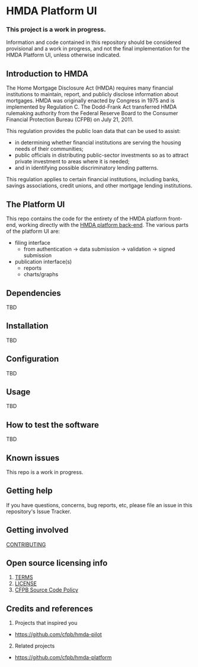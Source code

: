 # HMDA Platform UI

### This project is a work in progress.

Information and code contained in this repository should be considered provisional and a work in progress, and not the final implementation for the HMDA Platform UI, unless otherwise indicated.

## Introduction to HMDA

The Home Mortgage Disclosure Act (HMDA) requires many financial institutions to maintain, report, and publicly disclose information about mortgages. HMDA was originally enacted by Congress in 1975 and is implemented by Regulation C. The Dodd-Frank Act transferred HMDA rulemaking authority from the Federal Reserve Board to the Consumer Financial Protection Bureau (CFPB) on July 21, 2011.

This regulation provides the public loan data that can be used to assist:

- in determining whether financial institutions are serving the housing needs of their communities;
- public officials in distributing public-sector investments so as to attract private investment to areas where it is needed;
- and in identifying possible discriminatory lending patterns.

This regulation applies to certain financial institutions, including banks, savings associations, credit unions, and other mortgage lending institutions.

## The Platform UI

This repo contains the code for the entirety of the HMDA platform front-end, working directly with the [HMDA platform back-end](https://github.com/cfpb/hmda-platform). The various parts of the platform UI are:

- filing interface
  - from authentication -> data submission -> validation -> signed submission
- publication interface(s)
  - reports
  - charts/graphs

## Dependencies

TBD

## Installation

TBD

## Configuration

TBD

## Usage

TBD

## How to test the software

TBD

## Known issues

This repo is a work in progress.

## Getting help

If you have questions, concerns, bug reports, etc, please file an issue in this repository's Issue Tracker.

## Getting involved

[CONTRIBUTING](CONTRIBUTING.md)

## Open source licensing info
1. [TERMS](TERMS.md)
2. [LICENSE](LICENSE)
3. [CFPB Source Code Policy](https://github.com/cfpb/source-code-policy/)

## Credits and references

1. Projects that inspired you
  - https://github.com/cfpb/hmda-pilot
2. Related projects
  - https://github.com/cfpb/hmda-platform
